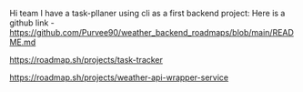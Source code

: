 Hi team I have a task-pllaner using cli as a first backend project:
Here is a github link - https://github.com/Purvee90/weather_backend_roadmaps/blob/main/README.md


https://roadmap.sh/projects/task-tracker

https://roadmap.sh/projects/weather-api-wrapper-service
